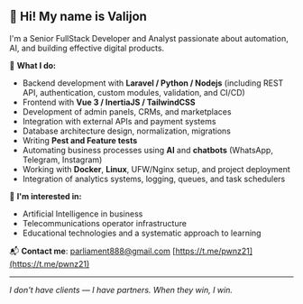 ## 👋 Hi! My name is Valijon

I'm a Senior FullStack Developer and Analyst passionate about automation, AI, and building effective digital products.

🔧 **What I do:**

- Backend development with **Laravel / Python / Nodejs** (including REST API, authentication, custom modules, validation, and CI/CD)
- Frontend with **Vue 3 / InertiaJS / TailwindCSS**
- Development of admin panels, CRMs, and marketplaces
- Integration with external APIs and payment systems
- Database architecture design, normalization, migrations
- Writing **Pest and Feature tests**
- Automating business processes using **AI** and **chatbots** (WhatsApp, Telegram, Instagram)
- Working with **Docker**, **Linux**, UFW/Nginx setup, and project deployment
- Integration of analytics systems, logging, queues, and task schedulers

🧠 **I'm interested in:**

- Artificial Intelligence in business
- Telecommunications operator infrastructure
- Educational technologies and a systematic approach to learning

📬 **Contact me**:
parliament888@gmail.com
[https://t.me/pwnz21](https://t.me/pwnz21)

---

_I don't have clients — I have partners. When they win, I win._
